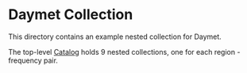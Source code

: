 # Daymet Collection

This directory contains an example nested collection for Daymet.

The top-level [Catalog](catalog.json) holds 9 nested collections, one for each region - frequency pair.
